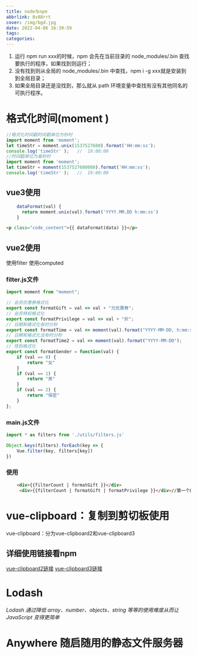 ```yaml
---
title: node与npm
abbrlink: 8s88rrt
cover: /img/bgd.jpg
date: 2022-04-06 16:39:59
tags:
categories:
---
```

<p id="hitokotoText"></p>
<p id="hitokotoFrom"></p>


1. 运行 npm run xxx的时候，npm 会先在当前目录的 node_modules/.bin 查找要执行的程序，如果找到则运行；
2. 没有找到则从全局的 node_modules/.bin 中查找，npm i -g xxx就是安装到到全局目录；
3. 如果全局目录还是没找到，那么就从 path 环境变量中查找有没有其他同名的可执行程序。

<!-- more -->

# 格式化时间(moment )

```js
//格式化时间戳时间戳单位为秒时
import moment from 'moment';
let timeStr = moment.unix(1537527600).format('HH:mm:ss');
console.log('timeStr' );   //  19:00:00
//时间戳单位为毫秒时
import moment from 'moment';
let timeStr = moment(1537527600000).format('HH:mm:ss');
console.log('timeStr' );   //  19:00:00
```

## vue3使用

```js
    dataFormat(val) {
      return moment.unix(val).format('YYYY.MM.DD h:mm:ss')
    }
```
```html
<p class="code_content">{{ dataFormat(data) }}</p>
```

## vue2使用

使用filter  使用computed

### filter.js文件

```js
import moment from "moment";

// 会员优惠券格式化
export const formatGift = val => val + "元优惠券";
// 会员特权格式化
export const formatPrivilege = val => val + "折";
// 日期和格式化有时分秒
export const formatTime = val => moment(val).format("YYYY-MM-DD, h:mm:ss");
// 日期和格式化没有时分秒
export const formatTime2 = val => moment(val).format("YYYY-MM-DD");
// 性别格式化
export const formatGender = function(val) {
    if (val == 0) {
        return "女"
    }
    if (val == 1) {
        return "男"
    }
    if (val == 2) {
        return "保密"
    }
};
```
### main.js文件

```js
import * as filters from './utils/filters.js'

Object.keys(filters).forEach(key => {
    Vue.filter(key, filters[key])
})
```
### 使用

```html
    <div>{{filterCount | formatGift }}</div>
     <div>{{filterCount | formatGift | formatPrivilege }}</div>//第一个的返回值作为第二个的参数
```
# vue-clipboard：复制到剪切板使用
vue-clipboard：分为vue-clipboard2和vue-clipboard3
## 详细使用链接看npm
[vue-clipboard2链接](https://www.npmjs.com/package/vue-clipboard2)
[vue-clipboard3链接](https://www.npmjs.com/package/vue-clipboard3)
# Lodash

###### Lodash 通过降低 array、number、objects、string 等等的使用难度从而让 JavaScript 变得更简单

# Anywhere 随启随用的静态文件服务器
